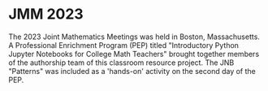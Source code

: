 # JMM 2023
The 2023 Joint Mathematics Meetings was held in Boston, Massachusetts. A Professional Enrichment Program (PEP) titled "Introductory Python Jupyter Notebooks for College Math Teachers" brought together members of the authorship team of this classroom resource project.  The JNB "Patterns" was included as a 'hands-on' activity on the second day of the PEP. 
